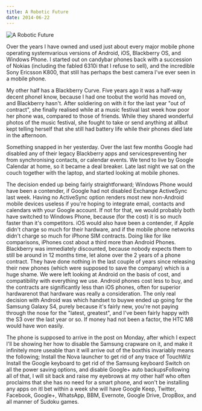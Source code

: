 ```yaml
---
title: A Robotic Future
date: 2014-06-22
---
```


![A Robotic Future](https://source.unsplash.com/gp8BLyaTaA0/1600x900)

Over the years I have owned and used just about every major mobile phone operating systemvarious versions of Android, iOS, Blackberry OS, and Windows Phone. I started out on candybar phones back with a succession of Nokias (including the fabled 6310i that I refuse to sell), and the incredible Sony Ericsson K800, that still has perhaps the best camera I've ever seen in a mobile phone.

My other half has a Blackberry Curve. Five years ago it was a half-way decent phoneI know, because I had one toobut the world has moved on, and Blackberry hasn't. After soldiering on with it for the last year "out of contract", she finally realised while at a music festival last week how poor her phone was, compared to those of friends. While they shared wonderful photos of the music festival, she fought to take or send anything at allbut kept telling herself that she still had battery life while their phones died late in the afternoon.

Something snapped in her yesterday. Over the last few months Google had disabled any of their legacy Blackberry apps and servicespreventing her from synchronising contacts, or calendar events. We tend to live by Google Calendar at home, so it became a deal breaker. Late last night we sat on the couch together with the laptop, and started looking at mobile phones.

The decision ended up being fairly straightforward; Windows Phone would have been a contender, if Google had not disabled Exchange ActiveSync last week. Having no ActiveSync option renders most new non-Android mobile devices useless if you're hoping to integrate email, contacts and calendars with your Google account. If not for that, we would probably both have switched to Windows Phone, because (for the cost) it is so much faster than it's competitors. iOS would also have been a contender, if Apple didn't charge so much for their hardware, and if the mobile phone networks didn't charge so much for iPhone SIM contracts. Doing like for like comparisons, iPhones cost about a third more than Android Phones. Blackberry was immediately discounted, because nobody expects them to still be around in 12 months time, let alone over the 2 years of a phone contract. They have done nothing in the last couple of years since releasing their new phones (which were supposed to save the company) which is a huge shame. We were left looking at Android on the basis of cost, and compatibility with everything we use. Android phones cost less to buy, and the contracts are significantly less than iOS phones, often for superior hardwarenot that hardware was really a consideration. The only real decision with Android was which handset to buywe ended up going for the Samsung Galaxy S4, purely because it's fairly new, you're not paying through the nose for the "latest, greatest", and I've been fairly happy with the S3 over the last year or so. If money had not been a factor, the HTC M8 would have won easily.

The phone is supposed to arrive in the post on Monday, after which I expect I'll be showing her how to disable the Samsung crapware on it, and make it infinitely more useable than it will arrive out of the boxthis invariably means the following; Install the Nova launcher to get rid of any trace of TouchWiz Install the Google keyboard to get rid of the Samsung keyboard Switch on all the power saving options, and disable Google+ auto backupsFollowing all of that, I will sit back and raise my eyebrows at my other half who often proclaims that she has no need for a smart phone, and won't be installing any apps on itI bet within a week she will have Google Keep, Twitter, Facebook, Google+, WhatsApp, BBM, Evernote, Google Drive, DropBox, and all manner of Sudoku games.